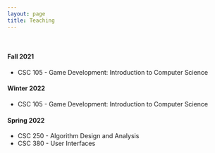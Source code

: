 ```yaml
---
layout: page
title: Teaching
---
```


<!-- <p class="message">
  Hey there! This page is included as an example. Feel free to customize it for your own use upon downloading. Carry on!
</p> -->

<br>

#### Fall 2021
* CSC 105 -  Game Development: Introduction to Computer Science

#### Winter 2022
* CSC 105 -  Game Development: Introduction to Computer Science

#### Spring 2022
* CSC 250 -  Algorithm Design and Analysis 
* CSC 380 -  User Interfaces

<!-- * [Hyde](http://hyde.getpoole.com)
* [Lanyon](http://lanyon.getpoole.com)

Learn more and contribute on [GitHub](https://github.com/poole).

## Setup

Some fun facts about the setup of this project include:

* Built for [Jekyll](http://jekyllrb.com)
* Developed on GitHub and hosted for free on [GitHub Pages](https://pages.github.com)
* Coded with [Sublime Text 2](http://sublimetext.com), an amazing code editor
* Designed and developed while listening to music like [Blood Bros Trilogy](https://soundcloud.com/maddecent/sets/blood-bros-series)

Have questions or suggestions? Feel free to [open an issue on GitHub](https://github.com/poole/issues/new) or [ask me on Twitter](https://twitter.com/mdo).

Thanks for reading! -->
